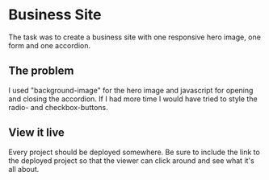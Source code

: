 # Business Site

The task was to create a business site with one responsive hero image, one form and one accordion. 

## The problem

I used "background-image" for the hero image and javascript for opening and closing the accordion. 
If I had more time I would have tried to style the radio- and checkbox-buttons. 

## View it live
Every project should be deployed somewhere. Be sure to include the link to the deployed project so that the viewer can click around and see what it's all about.
